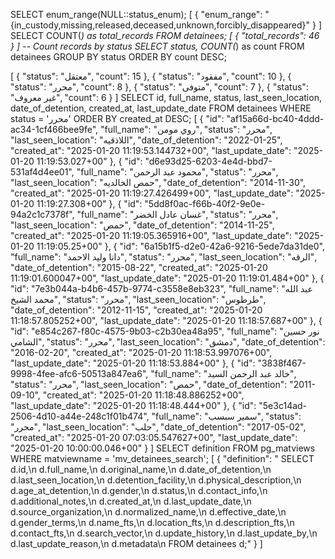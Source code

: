 SELECT enum_range(NULL::status_enum);
[
  {
    "enum_range": "{in_custody,missing,released,deceased,unknown,forcibly_disappeared}"
  }
]
SELECT COUNT(*) as total_records FROM detainees;
[
  {
    "total_records": 46
  }
]
-- Count records by status
SELECT status, COUNT(*) as count
FROM detainees
GROUP BY status
ORDER BY count DESC;

[
  {
    "status": "معتقل",
    "count": 15
  },
  {
    "status": "مفقود",
    "count": 10
  },
  {
    "status": "محرر",
    "count": 8
  },
  {
    "status": "متوفى",
    "count": 7
  },
  {
    "status": "غير معروف",
    "count": 6
  }
]
SELECT 
    id,
    full_name,
    status,
    last_seen_location,
    date_of_detention,
    created_at,
    last_update_date
FROM detainees
WHERE status = 'محرر'
ORDER BY created_at DESC;
[
  {
    "id": "af15a66d-bc40-4ddd-ac34-1cf466bee9fe",
    "full_name": "روي مومن",
    "status": "محرر",
    "last_seen_location": "اللاذقيه",
    "date_of_detention": "2022-01-25",
    "created_at": "2025-01-20 11:19:53.144732+00",
    "last_update_date": "2025-01-20 11:19:53.027+00"
  },
  {
    "id": "d6e93d25-6203-4e4d-bbd7-531af4d4ee01",
    "full_name": "محمود عبد الرحمن",
    "status": "محرر",
    "last_seen_location": "حمص  الخالديه",
    "date_of_detention": "2014-11-30",
    "created_at": "2025-01-20 11:19:27.426499+00",
    "last_update_date": "2025-01-20 11:19:27.308+00"
  },
  {
    "id": "5dd8f0ac-f66b-40f2-9e0e-94a2c1c7378f",
    "full_name": "غسان عادل الخضر",
    "status": "محرر",
    "last_seen_location": "حمص",
    "date_of_detention": "2014-11-25",
    "created_at": "2025-01-20 11:19:05.365916+00",
    "last_update_date": "2025-01-20 11:19:05.25+00"
  },
  {
    "id": "6a15b1f5-d2e0-42a6-9216-5ede7da31de0",
    "full_name": "دانا وليد الاحمد",
    "status": "محرر",
    "last_seen_location": "الرقه",
    "date_of_detention": "2015-08-22",
    "created_at": "2025-01-20 11:19:01.600047+00",
    "last_update_date": "2025-01-20 11:19:01.484+00"
  },
  {
    "id": "7e3b044a-b4b6-457b-9774-c3558e8eb323",
    "full_name": "عبد الله محمد الشيخ",
    "status": "محرر",
    "last_seen_location": "طرطوس",
    "date_of_detention": "2012-11-15",
    "created_at": "2025-01-20 11:18:57.805252+00",
    "last_update_date": "2025-01-20 11:18:57.687+00"
  },
  {
    "id": "e854c267-f80c-4575-9b03-c2b30ea48a95",
    "full_name": "نور حسين الشامي",
    "status": "محرر",
    "last_seen_location": "دمشق",
    "date_of_detention": "2016-02-20",
    "created_at": "2025-01-20 11:18:53.997076+00",
    "last_update_date": "2025-01-20 11:18:53.884+00"
  },
  {
    "id": "3838f467-9998-4fee-afc6-50513a847ea6",
    "full_name": "خالد عبد الرحمن السيد",
    "status": "محرر",
    "last_seen_location": "حمص",
    "date_of_detention": "2011-09-10",
    "created_at": "2025-01-20 11:18:48.886252+00",
    "last_update_date": "2025-01-20 11:18:48.444+00"
  },
  {
    "id": "5e3c14ad-2506-4d10-a44e-248c1f01b474",
    "full_name": "سمير سبسب",
    "status": "محرر",
    "last_seen_location": "حلب",
    "date_of_detention": "2017-05-02",
    "created_at": "2025-01-20 07:03:05.547627+00",
    "last_update_date": "2025-01-20 10:00:00.046+00"
  }
]
SELECT definition 
FROM pg_matviews 
WHERE matviewname = 'mv_detainees_search';
[
  {
    "definition": " SELECT d.id,\n    d.full_name,\n    d.original_name,\n    d.date_of_detention,\n    d.last_seen_location,\n    d.detention_facility,\n    d.physical_description,\n    d.age_at_detention,\n    d.gender,\n    d.status,\n    d.contact_info,\n    d.additional_notes,\n    d.created_at,\n    d.last_update_date,\n    d.source_organization,\n    d.normalized_name,\n    d.effective_date,\n    d.gender_terms,\n    d.name_fts,\n    d.location_fts,\n    d.description_fts,\n    d.contact_fts,\n    d.search_vector,\n    d.update_history,\n    d.last_update_by,\n    d.last_update_reason,\n    d.metadata\n   FROM detainees d;"
  }
]